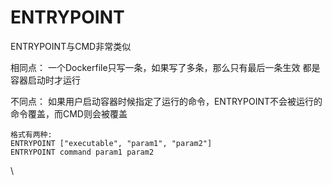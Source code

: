 # ENTRYPOINT

ENTRYPOINT与CMD非常类似

相同点： 一个Dockerfile只写一条，如果写了多条，那么只有最后一条生效 都是容器启动时才运行

不同点： 如果用户启动容器时候指定了运行的命令，ENTRYPOINT不会被运行的命令覆盖，而CMD则会被覆盖

```
格式有两种:
ENTRYPOINT ["executable", "param1", "param2"]
ENTRYPOINT command param1 param2
```

\

